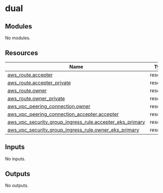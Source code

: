 # dual

<!-- BEGINNING OF PRE-COMMIT-TERRAFORM DOCS HOOK -->
## Modules

No modules.
## Resources

| Name | Type |
|------|------|
| [aws_route.accepter](https://registry.terraform.io/providers/hashicorp/aws/5.51.1/docs/resources/route) | resource |
| [aws_route.accepter_private](https://registry.terraform.io/providers/hashicorp/aws/5.51.1/docs/resources/route) | resource |
| [aws_route.owner](https://registry.terraform.io/providers/hashicorp/aws/5.51.1/docs/resources/route) | resource |
| [aws_route.owner_private](https://registry.terraform.io/providers/hashicorp/aws/5.51.1/docs/resources/route) | resource |
| [aws_vpc_peering_connection.owner](https://registry.terraform.io/providers/hashicorp/aws/5.51.1/docs/resources/vpc_peering_connection) | resource |
| [aws_vpc_peering_connection_accepter.accepter](https://registry.terraform.io/providers/hashicorp/aws/5.51.1/docs/resources/vpc_peering_connection_accepter) | resource |
| [aws_vpc_security_group_ingress_rule.accepter_eks_primary](https://registry.terraform.io/providers/hashicorp/aws/5.51.1/docs/resources/vpc_security_group_ingress_rule) | resource |
| [aws_vpc_security_group_ingress_rule.owner_eks_primary](https://registry.terraform.io/providers/hashicorp/aws/5.51.1/docs/resources/vpc_security_group_ingress_rule) | resource |
## Inputs

No inputs.
## Outputs

No outputs.
<!-- END OF PRE-COMMIT-TERRAFORM DOCS HOOK -->
